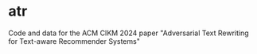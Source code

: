 # atr
Code and data for the ACM CIKM 2024 paper "Adversarial Text Rewriting for Text-aware Recommender Systems"
